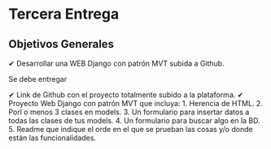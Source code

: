 # Tercera Entrega

## Objetivos Generales

✔ Desarrollar una WEB Django con patrón MVT subida a Github.

Se debe entregar

✔ Link de Github con el proyecto totalmente subido a la plataforma.
✔ Proyecto Web Django con patrón MVT que incluya:
    1. Herencia de HTML.
    2. Porl o menos 3 clases en models.
    3. Un formulario para insertar datos a todas las clases de tus models.
    4. Un formulario para buscar algo en la BD.
    5. Readme que indique el orde en el que se prueban las cosas y/o donde están las funcionalidades.


